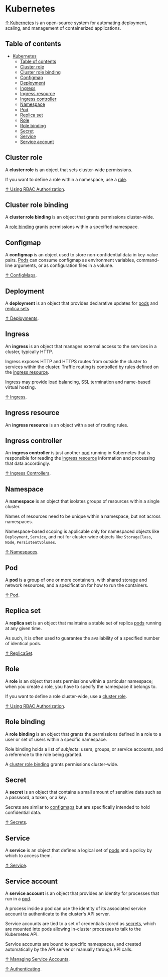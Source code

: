 # Kubernetes

[↑ Kubernetes](https://kubernetes.io) is an open-source system for automating deployment, scaling, and management of containerized applications.

## Table of contents

- [Kubernetes](#kubernetes)
  - [Table of contents](#table-of-contents)
  - [Cluster role](#cluster-role)
  - [Cluster role binding](#cluster-role-binding)
  - [Configmap](#configmap)
  - [Deployment](#deployment)
  - [Ingress](#ingress)
  - [Ingress resource](#ingress-resource)
  - [Ingress controller](#ingress-controller)
  - [Namespace](#namespace)
  - [Pod](#pod)
  - [Replica set](#replica-set)
  - [Role](#role)
  - [Role binding](#role-binding)
  - [Secret](#secret)
  - [Service](#service)
  - [Service account](#service-account)

## Cluster role

A **cluster role** is an object that sets cluster-wide permissions.

If you want to define a role within a namespace, use a [role](#role).

[↑ Using RBAC Authorization](https://kubernetes.io/docs/reference/access-authn-authz/rbac/).

## Cluster role binding

A **cluster role binding** is an object that grants permissions cluster-wide.

A [role binding](#role-binding) grants permissions within a specified namespace.

## Configmap

A **configmap** is an object used to store non-confidential data in key-value pairs. [Pods](#pod) can consume configmap as environment variables, command-line arguments, or as configuration files in a volume.

[↑ ConfigMaps](https://kubernetes.io/docs/concepts/configuration/configmap).

## Deployment

A **deployment** is an object that provides declarative updates for [pods](#pod) and [replica sets](#replica-set).

[↑ Deployments](https://kubernetes.io/docs/concepts/workloads/controllers/deployment).

## Ingress

An **ingress** is an object that manages external access to the services in a cluster, typically HTTP.

Ingress exposes HTTP and HTTPS routes from outside the cluster to services within the cluster. Traffic routing is controlled by rules defined on the [ingress resource](#ingress-resource).

Ingress may provide load balancing, SSL termination and name-based virtual hosting.

[↑ Ingress](https://kubernetes.io/docs/concepts/services-networking/ingress).

## Ingress resource

An **ingress resource** is an object with a set of routing rules.

## Ingress controller

An **ingress controller** is just another [pod](#pod) running in Kubernetes that is responsible for reading the [ingress resource](#ingress-resource) information and processing that data accordingly.

[↑ Ingress Controllers](https://kubernetes.io/docs/concepts/services-networking/ingress-controllers).

## Namespace

A **namespace** is an object that isolates groups of resources within a single cluster.

Names of resources need to be unique within a namespace, but not across namespaces.

Namespace-based scoping is applicable only for namespaced objects like `Deployment`, `Service`, and not for cluster-wide objects like `StorageClass`, `Node`, `PersistentVolumes`.

[↑ Namespaces](https://kubernetes.io/docs/concepts/overview/working-with-objects/namespaces).

## Pod

A **pod** is a group of one or more containers, with shared storage and network resources, and a specification for how to run the containers.

[↑ Pod](https://kubernetes.io/docs/concepts/workloads/pods).

## Replica set

A **replica set** is an object that maintains a stable set of replica [pods](#pod) running at any given time.

As such, it is often used to guarantee the availability of a specified number of identical pods.

[↑ ReplicaSet](https://kubernetes.io/docs/concepts/workloads/controllers/replicaset).

## Role

A **role** is an object that sets permissions within a particular namespace; when you create a role, you have to specify the namespace it belongs to.

If you want to define a role cluster-wide, use a [cluster role](#cluster-role).

[↑ Using RBAC Authorization](https://kubernetes.io/docs/reference/access-authn-authz/rbac/).

## Role binding

A **role binding** is an object that grants the permissions defined in a role to a user or set of users within a specific namespace.

Role binding holds a list of *subjects*: users, groups, or service accounts, and a reference to the role being granted.

A [cluster role binding](#cluster-role-binding) grants permissions cluster-wide.

## Secret

A **secret** is an object that contains a small amount of sensitive data such as a password, a token, or a key.

Secrets are similar to [configmaps](#configmap) but are specifically intended to hold confidential data.

[↑ Secrets](https://kubernetes.io/docs/concepts/configuration/secret).

## Service

A **service** is an object that defines a logical set of [pods](#pod) and a policy by which to access them.

[↑ Service](https://kubernetes.io/docs/concepts/services-networking/service).

## Service account

A **service account** is an object that provides an identity for processes that run in a [pod](#pod).

A process inside a pod can use the identity of its associated service account to authenticate to the cluster's API server.

Service accounts are tied to a set of credentials stored as [secrets](#secret), which are mounted into pods allowing in-cluster processes to talk to the Kubernetes API.

Service accounts are bound to specific namespaces, and created automatically by the API server or manually through API calls.

[↑ Managing Service Accounts](https://kubernetes.io/docs/reference/access-authn-authz/service-accounts-admin).

[↑ Authenticating](https://kubernetes.io/docs/reference/access-authn-authz/authentication/).
